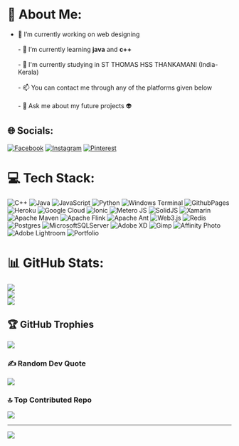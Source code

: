 # 💫 About Me:
- 🔭 I’m currently working on web designing<br><br>- 🌱 I’m currently learning **java** and **c++**<br><br>- 🤝 I'm currently studying in ST THOMAS HSS THANKAMANI (India-Kerala)<br><br>- 📫 You can contact me through any of the platforms given below <br><br>- 💬 Ask me about my future projects 👽


## 🌐 Socials:
[![Facebook](https://img.shields.io/badge/Facebook-%231877F2.svg?logo=Facebook&logoColor=white)](https://facebook.com/abhinav.achu.31508) [![Instagram](https://img.shields.io/badge/Instagram-%23E4405F.svg?logo=Instagram&logoColor=white)](https://instagram.com/_4nx13ty__) [![Pinterest](https://img.shields.io/badge/Pinterest-%23E60023.svg?logo=Pinterest&logoColor=white)](https://pinterest.com/4nx13tyzipp) 

# 💻 Tech Stack:
![C++](https://img.shields.io/badge/c++-%2300599C.svg?style=flat&logo=c%2B%2B&logoColor=white) ![Java](https://img.shields.io/badge/java-%23ED8B00.svg?style=flat&logo=openjdk&logoColor=white) ![JavaScript](https://img.shields.io/badge/javascript-%23323330.svg?style=flat&logo=javascript&logoColor=%23F7DF1E) ![Python](https://img.shields.io/badge/python-3670A0?style=flat&logo=python&logoColor=ffdd54) ![Windows Terminal](https://img.shields.io/badge/Windows%20Terminal-%234D4D4D.svg?style=flat&logo=windows-terminal&logoColor=white) ![GithubPages](https://img.shields.io/badge/github%20pages-121013?style=flat&logo=github&logoColor=white) ![Heroku](https://img.shields.io/badge/heroku-%23430098.svg?style=flat&logo=heroku&logoColor=white) ![Google Cloud](https://img.shields.io/badge/GoogleCloud-%234285F4.svg?style=flat&logo=google-cloud&logoColor=white) ![Ionic](https://img.shields.io/badge/Ionic-%233880FF.svg?style=flat&logo=Ionic&logoColor=white) ![Metero JS](https://img.shields.io/badge/meteorjs-%23d74c4c.svg?style=flat&logo=meteor&logoColor=white) ![SolidJS](https://img.shields.io/badge/SolidJS-2c4f7c?style=flat&logo=solid&logoColor=c8c9cb) ![Xamarin](https://img.shields.io/badge/Xamarin-3199DC?style=flat&logo=xamarin&logoColor=white) ![Apache Maven](https://img.shields.io/badge/Apache%20Maven-C71A36?style=flat&logo=Apache%20Maven&logoColor=white) ![Apache Flink](https://img.shields.io/badge/Apache%20Flink-E6526F?style=flat&logo=Apache%20Flink&logoColor=white) ![Apache Ant](https://img.shields.io/badge/Apache%20Ant-A81C7D?style=flat&logo=Apache%20Ant&logoColor=white) ![Web3.js](https://img.shields.io/badge/web3.js-F16822?style=flat&logo=web3.js&logoColor=white) ![Redis](https://img.shields.io/badge/redis-%23DD0031.svg?style=flat&logo=redis&logoColor=white) ![Postgres](https://img.shields.io/badge/postgres-%23316192.svg?style=flat&logo=postgresql&logoColor=white) ![MicrosoftSQLServer](https://img.shields.io/badge/Microsoft%20SQL%20Server-CC2927?style=flat&logo=microsoft%20sql%20server&logoColor=white) ![Adobe XD](https://img.shields.io/badge/Adobe%20XD-470137?style=flat&logo=Adobe%20XD&logoColor=#FF61F6) ![Gimp](https://img.shields.io/badge/Gimp-657D8B?style=flat&logo=gimp&logoColor=FFFFFF) ![Affinity Photo](https://img.shields.io/badge/affinityphoto-%237E4DD2.svg?style=flat&logo=affinity-photo&logoColor=white) ![Adobe Lightroom](https://img.shields.io/badge/Adobe%20Lightroom-31A8FF.svg?style=flat&logo=Adobe%20Lightroom&logoColor=white) ![Portfolio](https://img.shields.io/badge/Portfolio-%23000000.svg?style=flat&logo=firefox&logoColor=#FF7139)
# 📊 GitHub Stats:
![](https://github-readme-stats.vercel.app/api?username=Abhinav-26&theme=tokyonight&hide_border=true&include_all_commits=true&count_private=false)<br/>
![](https://github-readme-streak-stats.herokuapp.com/?user=Abhinav-26&theme=tokyonight&hide_border=true)<br/>
![](https://github-readme-stats.vercel.app/api/top-langs/?username=Abhinav-26&theme=tokyonight&hide_border=true&include_all_commits=true&count_private=false&layout=compact)

## 🏆 GitHub Trophies
![](https://github-profile-trophy.vercel.app/?username=Abhinav-26&theme=radical&no-frame=false&no-bg=true&margin-w=4)

### ✍️ Random Dev Quote
![](https://quotes-github-readme.vercel.app/api?type=horizontal&theme=tokyonight)

### 🔝 Top Contributed Repo
![](https://github-contributor-stats.vercel.app/api?username=Abhinav-26&limit=5&theme=tokyonight&combine_all_yearly_contributions=true)

---
[![](https://visitcount.itsvg.in/api?id=Abhinav-26&icon=3&color=0)](https://visitcount.itsvg.in)

<!-- Proudly created with GPRM ( https://gprm.itsvg.in ) -->
